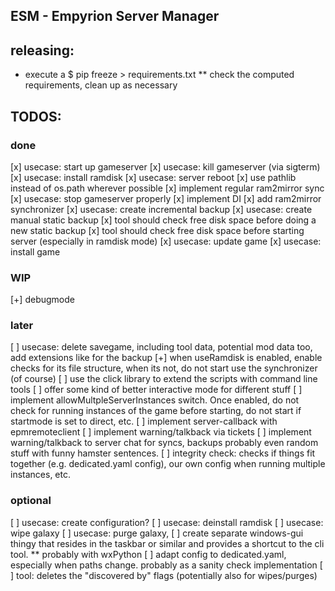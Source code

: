 ## ESM - Empyrion Server Manager


## releasing:
* execute a $ pip freeze > requirements.txt
** check the computed requirements, clean up as necessary

## TODOS:
### done
[x] usecase: start up gameserver
[x] usecase: kill gameserver (via sigterm)
[x] usecase: install ramdisk
[x] usecase: server reboot
[x] use pathlib instead of os.path wherever possible
[x] implement regular ram2mirror sync
[x] usecase: stop gameserver properly
[x] implement DI
[x] add ram2mirror synchronizer
[x] usecase: create incremental backup
[x] usecase: create manual static backup
[x] tool should check free disk space before doing a new static backup
[x] tool should check free disk space before starting server (especially in ramdisk mode)
[x] usecase: update game
[x] usecase: install game

### WIP
[+] debugmode

### later
[ ] usecase: delete savegame, including tool data, potential mod data too, add extensions like for the backup
[+] when useRamdisk is enabled, enable checks for its file structure, when its not, do not start use the synchronizer (of course)
[ ] use the click library to extend the scripts with command line tools
[ ] offer some kind of better interactive mode for different stuff
[ ] implement allowMultpleServerInstances switch. Once enabled, do not check for running instances of the game before starting, do not start if startmode is set to direct, etc.
[ ] implement server-callback with epmremoteclient
[ ] implement warning/talkback via tickets
[ ] implement warning/talkback to server chat for syncs, backups probably even random stuff with funny hamster sentences.
[ ] integrity check: checks if things fit together (e.g. dedicated.yaml config), our own config when running multiple instances, etc.

### optional
[ ] usecase: create configuration?
[ ] usecase: deinstall ramdisk
[ ] usecase: wipe galaxy
[ ] usecase: purge galaxy, 
[ ] create separate windows-gui thingy that resides in the taskbar or similar and provides a shortcut to the cli tool.
   ** probably with wxPython
[ ] adapt config to dedicated.yaml, especially when paths change. probably as a sanity check implementation
[ ] tool: deletes the "discovered by" flags (potentially also for wipes/purges)
